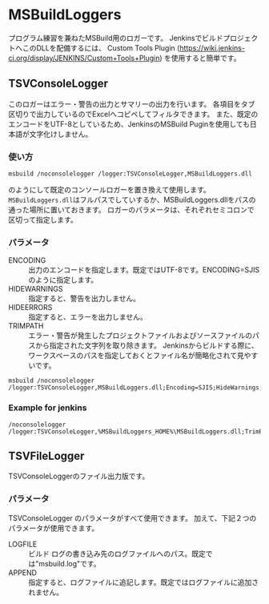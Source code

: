 # MSBuildLoggers

プログラム練習を兼ねたMSBuild用のロガーです。
JenkinsでビルドプロジェクトへこのDLLを配備するには、
Custom Tools Plugin (https://wiki.jenkins-ci.org/display/JENKINS/Custom+Tools+Plugin) を使用すると簡単です。

## TSVConsoleLogger

このロガーはエラー・警告の出力とサマリーの出力を行います。
各項目をタブ区切りで出力しているのでExcelへコピペしてフィルタできます。
また、既定のエンコードをUTF-8としているため、JenkinsのMSBuild Puginを使用しても日本語が文字化けしません。

### 使い方

```
msbuild /noconsolelogger /logger:TSVConsoleLogger,MSBuildLoggers.dll
```

のようにして既定のコンソールロガーを置き換えて使用します。
`MSBuildLoggers.dll`はフルパスでしていするか、MSBuildLoggers.dllをパスの通った場所に置いておきます。
ロガーのパラメータは、それぞれセミコロンで区切って指定します。

### パラメータ

<dl>
<dt>ENCODING</dt>
<dd>出力のエンコードを指定します。既定ではUTF-8です。ENCODING=SJISのように指定します。</dd>
<dt>HIDEWARNINGS</dt>
<dd>指定すると、警告を出力しません。</dd>
<dt>HIDEERRORS</dt>
<dd>指定すると、エラーを出力しません。</dd>
<dt>TRIMPATH</dt>
<dd>
エラー・警告が発生したプロジェクトファイルおよびソースファイルのパスから指定された文字列を取り除きます。
Jenkinsからビルドする際に、ワークスペースのパスを指定しておくとファイル名が簡略化されて見やすいです。
</dd>
</dl>

``` パラメータの指定例
msbuild /noconsolelogger /logger:TSVConsoleLogger,MSBuildLoggers.dll;Encoding=SJIS;HideWarnings;TrimPath="C:\MySource\MyProject"
```

### Example for jenkins

``` MSBuild タスクの引数設定例
/noconsolelogger /logger:TSVConsoleLogger,%MSBuildLoggers_HOME%\MSBuildLoggers.dll;TrimPath="%WORKSPACE%\\"
```

## TSVFileLogger

TSVConsoleLoggerのファイル出力版です。

### パラメータ

TSVConsoleLogger のパラメータがすべて使用できます。
加えて、下記２つのパラメータが使用できます。
<dl>
<dt>LOGFILE</dt>
<dd>ビルド ログの書き込み先のログファイルへのパス。既定では"msbuild.log"です。</dd>
<dt>APPEND</dt>
<dd>指定すると、ログファイルに追記します。既定ではログファイルに追加されません。</dd>
</dl>